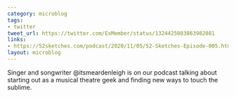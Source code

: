```yaml
---
category: microblog
tags:
- twitter
tweet_url: https://twitter.com/ExMember/status/1324425083863982081
links:
- https://52sketches.com/podcast/2020/11/05/52-Sketches-Episode-005.html
layout: microblog
---
```

Singer and songwriter @itsmeardenleigh is on our podcast talking about starting out as a musical theatre geek and finding new ways to touch the sublime.

